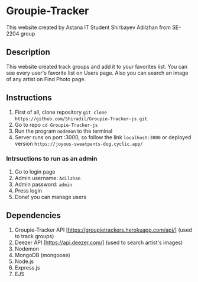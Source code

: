 # Groupie-Tracker
This website created by Astana IT Student Shirbayev Adilzhan from SE-2204 group

## Description
This website created track groups and add it to your favorites list. You can see every user's favorite list on Users page. Also you can search an image of any artist on Find Photo page.

## Instructions
1. First of all, clone repository ```git clone https://github.com/Shiradil/Groupie-Tracker-js.git```.
2. Go to repo ```cd Groupie-Tracker-js```
3. Run the program ```nodemon``` to the terminal
4. Server runs on port :3000, so follow the link ```localhost:3000``` or deployed version ```https://joyous-sweatpants-dog.cyclic.app/```

### Intrsuctions to run as an admin
1. Go to login page
2. Admin username: ```Adilzhan```
3. Admin password: ```admin```
4. Press login
5. Done! you can manage users

## Dependencies
1. Groupie-Tracker API [https://groupietrackers.herokuapp.com/api/] (used to track groups)
2. Deezer API [https://api.deezer.com/] (used to search artist's images)
3. Nodemon
4. MongoDB (mongoose)
5. Node.js
6. Express.js
7. EJS